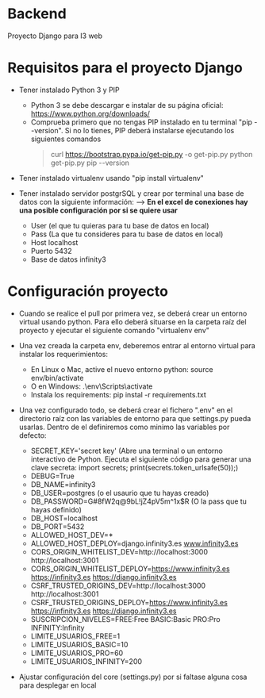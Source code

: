 # Backend
Proyecto Django para I3 web

# Requisitos para el proyecto Django

- Tener instalado Python 3 y PIP
    * Python 3 se debe descargar e instalar de su página oficial: https://www.python.org/downloads/
    * Comprueba primero que no tengas PIP instalado en tu terminal "pip --version". Si no lo tienes, PIP deberá instalarse ejecutando los siguientes comandos
       > curl https://bootstrap.pypa.io/get-pip.py -o get-pip.py
       > python get-pip.py
       > pip --version
       
- Tener instalado virtualenv usando "pip install virtualenv"
- Tener instalado servidor postgrSQL y crear por terminal una base de datos con la siguiente información: --> **En el excel de conexiones hay una posible configuración por si se quiere usar**
  * User	(el que tu quieras para tu base de datos en local) 
  * Pass	(La que tu consideres para tu base de datos en local)
  * Host	localhost
  * Puerto	5432
  * Base de datos	infinity3

# Configuración proyecto

- Cuando se realice el pull por primera vez, se deberá crear un entorno virtual usando python. Para ello deberá situarse en la carpeta raíz del proyecto y ejecutar el siguiente comando "virtualenv env"
- Una vez creada la carpeta env, deberemos entrar al entorno virtual para instalar los requerimientos:
  * En Linux o Mac, active el nuevo entorno python: source env/bin/activate
  * O en Windows: .\env\Scripts\activate
  * Instala los requirements: pip instal -r requirements.txt
    
- Una vez configurado todo, se deberá crear el fichero ".env" en el directorio raíz con las variables de entorno para que settings.py pueda usarlas. Dentro de el definiremos como minimo las variables por defecto:
  * SECRET_KEY='secret key' (Abre una terminal o un entorno interactivo de Python. Ejecuta el siguiente código para generar una clave secreta: import secrets; print(secrets.token_urlsafe(50));)
  * DEBUG=True
  * DB_NAME=infinity3
  * DB_USER=postgres (o el usaurio que tu hayas creado)
  * DB_PASSWORD=G#8fW2q@9bL!jZ4pV5m^1x$R (O la pass que tu hayas definido)
  * DB_HOST=localhost
  * DB_PORT=5432
  * ALLOWED_HOST_DEV=*
  * ALLOWED_HOST_DEPLOY=django.infinity3.es www.infinity3.es
  * CORS_ORIGIN_WHITELIST_DEV=http://localhost:3000 http://localhost:3001
  * CORS_ORIGIN_WHITELIST_DEPLOY=https://www.infinity3.es https://infinity3.es https://django.infinity3.es
  * CSRF_TRUSTED_ORIGINS_DEV=http://localhost:3000 http://localhost:3001
  * CSRF_TRUSTED_ORIGINS_DEPLOY=https://www.infinity3.es https://infinity3.es https://django.infinity3.es
  * SUSCRIPCION_NIVELES=FREE:Free BASIC:Basic PRO:Pro INFINITY:Infinity
  * LIMITE_USUARIOS_FREE=1
  * LIMITE_USUARIOS_BASIC=10
  * LIMITE_USUARIOS_PRO=60
  * LIMITE_USUARIOS_INFINITY=200
    
- Ajustar configuración del core (settings.py) por si faltase alguna cosa para desplegar en local
